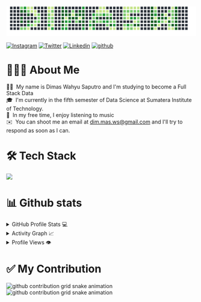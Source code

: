 ![alt text](./assets/name_werlcome_dark.png)

[![Instagram](https://img.shields.io/badge/dimaswsss-%23E4405F.svg?style=for-the-badge&logo=Instagram&logoColor=white)](https://www.instagram.com/dimaswsss/)
[![Twitter](https://img.shields.io/badge/dimaswsss-%231DA1F2.svg?style=for-the-badge&logo=Twitter&logoColor=white)](https://www.twitter.com/dimaswsss/)
[![Linkedin](https://img.shields.io/badge/dimas-%231DA1F2.svg?style=for-the-badge&logo=Linkedin&logoColor=white)](https://www.linkedin.com/in/dimas-ws//)
[![github](https://img.shields.io/badge/dimaswsss-12100E.svg?style=for-the-badge&logo=github&logoColor=white)](https://github.com/dimaswsss/)
# 👨🏻‍💻  About Me
🧒🏻 &nbsp;My name is Dimas Wahyu Saputro and I'm studying to become a Full Stack Data\
🎓 &nbsp;I'm currently in the fifth semester of Data Science at Sumatera Institute of Technology.\
🎵 &nbsp;In my free time, I enjoy listening to music\
✉️ &nbsp;You can shoot me an email at dim.mas.ws@gmail.com and I'll try to respond as soon as I can.

# 🛠️ Tech Stack
<img src="https://skillicons.dev/icons?i=python,r,java,matlab,latex,git,github" />

# 📊 Github stats  

<details> 
  <summary>GitHub Profile Stats 💻</summary>
  <br/>
    <a href="https://github.com/dimaswsss/github-readme-stats"><img alt="Dimas's Github Stats" src="https://github-readme-stats.vercel.app/api/?username=dimaswsss&show_icons=true&count_private=true&theme=default&hide_border=true&bg_color=fff&title_color=00E676&icon_color=00E676" height="192px"/></a>
  <a href="https://github.com/diamswsss/github-readme-stats"><img alt="Dimas's Top Languages" src="https://github-readme-stats.vercel.app/api/top-langs/?username=dimaswsss&langs_count=8&layout=compact&theme=default&hide_border=true&bg_color=fff&title_color=000&icon_color=000&hide=Jupyter%20Notebook" height="192px"/></a>
  <br/>
</details>

<details>
  <summary>Activity Graph 📈</summary>
  <br/>
<a href="https://github.com/ashutosh00710/github-readme-activity-graph"><img alt="Dimas's Activity Graph" src="https://activity-graph.herokuapp.com/graph/?username=dimaswsss&bg_color=fff&color=000&line=00E676&point=000&hide_border=true" /></a>
</details>

<details>
  <summary>Profile Views 👁️</summary>
  <br/>
  <img src="https://komarev.com/ghpvc/?username=dimaswsss&label=PROFILE+VIEWS&style=for-the-badge&color=brightgreen">

</details>

#  ✅ My Contribution
![github contribution grid snake animation](https://raw.githubusercontent.com/dimaswsss/dimaswsss/output/github-contribution-grid-snake-dark.svg#gh-dark-mode-only)![github contribution grid snake animation](https://raw.githubusercontent.com/dimaswsss/dimaswsss/output/github-contribution-grid-snake.svg#gh-light-mode-only)
